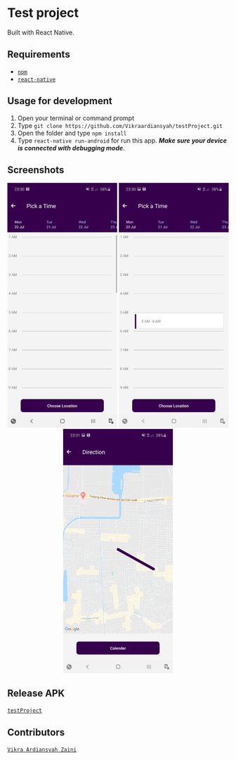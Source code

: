# Test project
  Built with React Native.


## Requirements
* [`npm`](https://www.npmjs.com/get-npm)
* [`react-native`](https://reactnative.dev/)

## Usage for development
1. Open your terminal or command prompt
2. Type `git clone https://github.com/Vikraardiansyah/testProject.git`
3. Open the folder and type `npm install`
4. Type `react-native run-android` for run this app. ***Make sure your device is connected with debugging mode***.

## Screenshots
<div align="center">
    <img width="250" src="./ss/home.jpg">
    <img width="250" src="./ss/homeaction.jpg">
    <img width="250" src="./ss/maps.jpg">
</div>

## Release APK
[`testProject`]()


## Contributors
[`Vikra Ardiansyah Zaini`](https://github.com/Vikraardiansyah)

